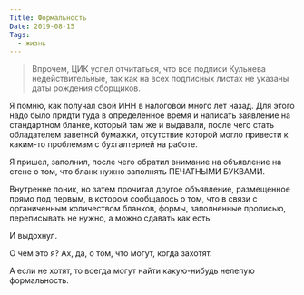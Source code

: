 ```yaml
---
Title: Формальность
Date: 2019-08-15
Tags:
  - жизнь
---
```


> Впрочем, ЦИК успел отчитаться, что все подписи Кульнева недействительные, так как на всех подписных листах не указаны даты рождения сборщиков.

Я помню, как получал свой ИНН в налоговой много лет назад. Для этого надо было придти туда в определенное время и написать заявление на стандартном бланке, который там же и выдавали, после чего стать обладателем заветной бумажки, отсутствие которой могло привести к каким-то проблемам с бухгалтерией на работе.

Я пришел, заполнил, после чего обратил внимание на объявление на стене о том, что бланк нужно заполнять ПЕЧАТНЫМИ БУКВАМИ.

Внутренне поник, но затем прочитал другое объявление, размещенное прямо под первым, в котором сообщалось о том, что в связи с органиченным количеством бланков, формы, заполненные прописью, переписывать не нужно, а можно сдавать как есть.

И выдохнул.

О чем это я? Ах, да, о том, что могут, когда захотят.

А если не хотят, то всегда могут найти какую-нибудь нелепую формальность.